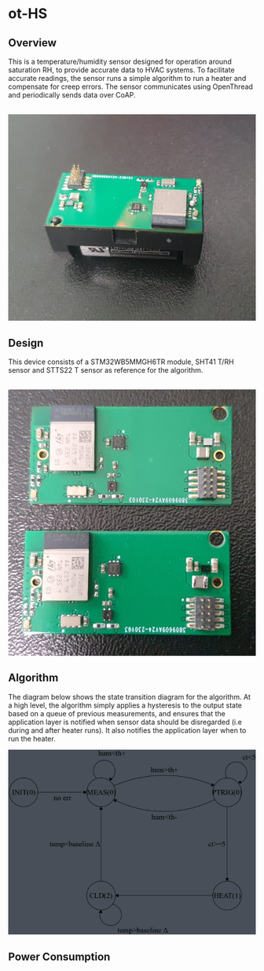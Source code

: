 # ot-HS

## Overview
This is a temperature/humidity sensor designed for operation around saturation RH, to provide accurate data to HVAC systems.
To facilitate accurate readings, the sensor runs a simple algorithm to run a heater and compensate for creep errors.
The sensor communicates using OpenThread and periodically sends data over CoAP.
<br><br>

![HS](https://github.com/edward62740/ot-HS/blob/master/Doc/hs.jpeg)<br>

## Design
This device consists of a STM32WB5MMGH6TR module, SHT41 T/RH sensor and STTS22 T sensor as reference for the algorithm.
<br><br>

![PCB](https://github.com/edward62740/ot-HS/blob/master/Doc/pcb.jpeg)<br>


## Algorithm
The diagram below shows the state transition diagram for the algorithm. At a high level, the algorithm simply applies a hysteresis to the output state based on
a queue of previous measurements, and ensures that the application layer is notified when sensor data should be disregarded (i.e during and after heater runs).
It also notifies the application layer when to run the heater.

![FSM](https://github.com/edward62740/ot-HS/blob/master/Doc/fsm.png)<br>

## Power Consumption

